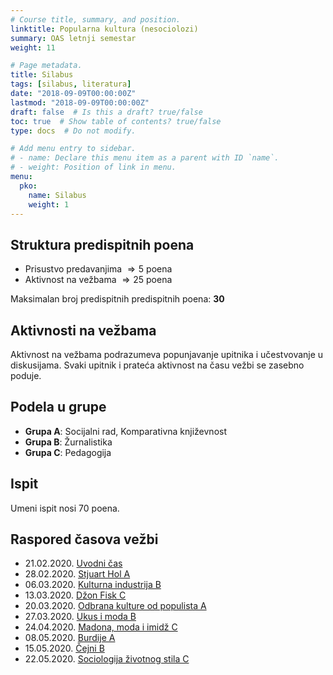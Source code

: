 ```yaml
---
# Course title, summary, and position.
linktitle: Popularna kultura (nesociolozi)
summary: OAS letnji semestar
weight: 11

# Page metadata.
title: Silabus
tags: [silabus, literatura]
date: "2018-09-09T00:00:00Z"
lastmod: "2018-09-09T00:00:00Z"
draft: false  # Is this a draft? true/false
toc: true  # Show table of contents? true/false
type: docs  # Do not modify.

# Add menu entry to sidebar.
# - name: Declare this menu item as a parent with ID `name`.
# - weight: Position of link in menu.
menu:
  pko:
    name: Silabus
    weight: 1
---
```



## Struktura predispitnih poena

- Prisustvo predavanjima $\Rightarrow 5$ poena
- Aktivnost na vežbama $\Rightarrow 25$ poena

Maksimalan broj predispitnih predispitnih poena: **30**

## Aktivnosti na vežbama

Aktivnost na vežbama podrazumeva popunjavanje upitnika i učestvovanje u diskusijama. Svaki upitnik i prateća aktivnost na času vežbi se zasebno poduje.

## Podela u grupe

- **Grupa A**: Socijalni rad, Komparativna književnost
- **Grupa B**: Žurnalistika
- **Grupa C**: Pedagogija

## Ispit

Umeni ispit nosi $70$ poena.


## Raspored časova vežbi

- 21.02.2020.  [Uvodni čas](pko-01.html)
- 28.02.2020. [Stjuart Hol A](pko-02.html)
- 06.03.2020. [Kulturna industrija B](pko-03.html)
- 13.03.2020. [Džon Fisk C](pko-04.html)
- 20.03.2020. [Odbrana kulture od populista A](pko-05.html)
- 27.03.2020. [Ukus i moda B](pko-06.html)
- 24.04.2020. [Madona, moda i imidž C](pko-07.html)
- 08.05.2020. [Burdije A](pko-08.html)
- 15.05.2020. [Čejni B](pko-09.html)
- 22.05.2020. [Sociologija životnog stila C](pko-10.html)


